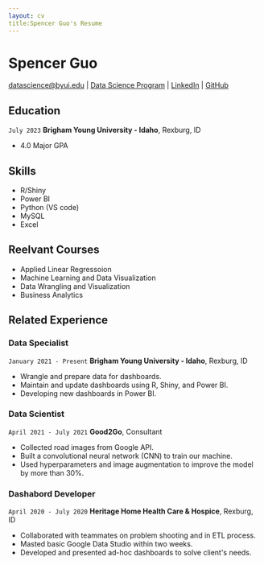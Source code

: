```yaml
---
layout: cv
title:Spencer Guo's Resume
---
```

# Spencer Guo


<div id="webaddress">
<a href="datascience@byui.edu">datascience@byui.edu</a>
| <a href="https://byuidatascience.github.io/development.html">Data Science Program</a>
| <a href="https://www.linkedin.com/groups/13537407/">LinkedIn</a>
| <a href="https://github.com/byuids-resumes">GitHub</a>
</div>

<!-- https://www.monique.tech/the-art-of-markdown -->

## Education

`July 2023`
__Brigham Young University - Idaho__, Rexburg, ID

- 4.0 Major GPA

## Skills
- R/Shiny 
- Power BI
- Python (VS code)
- MySQL
- Excel

## Reelvant Courses
- Applied Linear Regressoion
- Machine Learning and Data Visualization
- Data Wrangling and Visualization
- Business Analytics

## Related Experience

### Data Specialist

`January 2021 - Present`
__Brigham Young University - Idaho__, Rexburg, ID

- Wrangle and prepare data for dashboards.
- Maintain and update dashboards using R, Shiny, and Power BI.
- Developing new dashboards in Power BI.

### Data Scientist

`April 2021 - July 2021`
__Good2Go__, Consultant

- Collected road images from Google API.
- Built a convolutional neural network (CNN) to train our machine.
- Used hyperparameters and image augmentation to improve the model by more than 30%.

### Dashabord Developer

`April 2020 - July 2020`
__Heritage Home Health Care & Hospice__, Rexburg, ID

- Collaborated with teammates on problem shooting and in ETL process.
- Masted basic Google Data Studio within two weeks. 
- Developed and presented ad-hoc dashboards to solve client's needs.





<!-- ### Footer

Last updated: July 2021 -->






